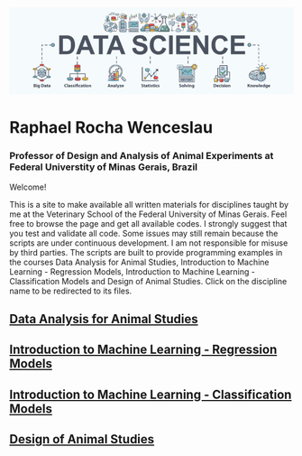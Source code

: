 ![](imagem_datascience.png)


# **Raphael Rocha Wenceslau**  
### Professor of Design and Analysis of Animal Experiments at Federal Universtity of Minas Gerais, Brazil


Welcome!

This is a site to make available all written materials for disciplines taught by me at the Veterinary School of the Federal University of Minas Gerais.
Feel free to browse the page and get all available codes. I strongly suggest that you test and validate all code. Some issues may still remain because the scripts are under continuous development. I am not responsible for misuse by third parties.
The scripts are built to provide programming examples in the courses Data Analysis for Animal Studies, Introduction to Machine Learning - Regression Models, Introduction to Machine Learning - Classification Models and Design of Animal Studies.
Click on the discipline name to be redirected to its files.




## [Data Analysis for Animal Studies](https://github.com/raphaelrochaw/dataanalysis)

## [Introduction to Machine Learning - Regression Models](https://github.com/raphaelrochaw/regression)

## [Introduction to Machine Learning - Classification Models](https://github.com/raphaelrochaw/classification)

## [Design of Animal Studies](https://github.com/raphaelrochaw/design)

